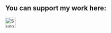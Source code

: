 ## You can support my work here:

<a href="https://www.drips.network/app/projects/github/tuancoltech/Github-Users" target="_blank"><img src="https://www.drips.network/api/embed/project/https%3A%2F%2Fgithub.com%2Ftuancoltech%2FGithub-Users/support.png?background=light&style=drips&text=me&stat=none" alt="Support Github-Users on drips.network" height="32"></a>
